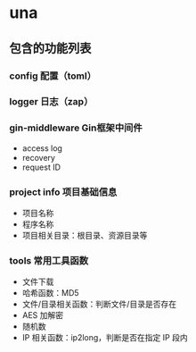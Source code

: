 # una

## 包含的功能列表

### config 配置（toml）

### logger 日志（zap）

### gin-middleware Gin框架中间件
* access log
* recovery
* request ID

### project info 项目基础信息
* 项目名称
* 程序名称
* 项目相关目录：根目录、资源目录等

### tools 常用工具函数
* 文件下载
* 哈希函数：MD5
* 文件/目录相关函数：判断文件/目录是否存在
* AES 加解密
* 随机数
* IP 相关函数：ip2long，判断是否在指定 IP 段内
